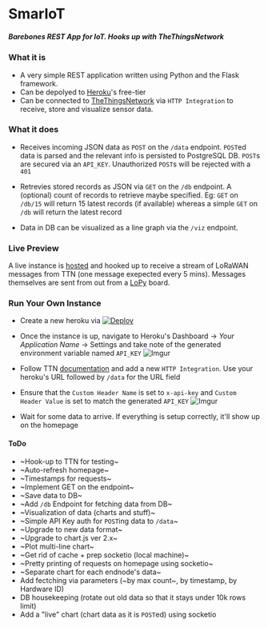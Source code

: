# SmarIoT
##### Barebones REST App for IoT. Hooks up with TheThingsNetwork

### What it is
- A very simple REST application written using Python and the Flask framework.
- Can be depolyed to [Heroku](https://heroku.com)'s free-tier
- Can be connected to [TheThingsNetwork](https://thethingsnetwork.org) via `HTTP Integration` to receive, store and visualize sensor data.


### What it does
- Receives incoming JSON data as `POST` on the `/data` endpoint. `POST`ed data is parsed and the relevant info is persisted to PostgreSQL DB. `POST`s are secured via an `API_KEY`. Unauthorized `POST`s will be rejected with a `401`

- Retrevies stored records as JSON via `GET` on the `/db` endpoint. A (optional) count of records to retrieve maybe specified. Eg: `GET` on `/db/15` will return 15 latest records (if available) whereas a simple `GET` on `/db` will return the latest record

- Data in DB can be visualized as a line graph via the `/viz` endpoint.


### Live Preview
A live instance is [hosted](https://smariot.herokuapp.com/) and hooked up to receive a stream of LoRaWAN messages from TTN (one message exepected every 5 mins). Messages themselves are sent from out from a [LoPy](https://pycom.io/product/lopy/) board.


### Run Your Own Instance
- Create a new heroku via [![Deploy](https://www.herokucdn.com/deploy/button.png)](https://heroku.com/deploy)

- Once the instance is up, navigate to Heroku's Dashboard -> _Your Application Name_ -> Settings and take note of the generated environment variable named `API_KEY`
![Imgur](https://i.imgur.com/Bn9QSxX.png)

- Follow TTN [documentation](https://www.thethingsnetwork.org/docs/applications/http/) and add a new `HTTP Integration`. Use your heroku's URL followed by `/data` for the URL field

- Ensure that the `Custom Header Name` is set to `x-api-key` and `Custom Header Value` is set to match the generated `API_KEY`
![Imgur](https://i.imgur.com/djzUnOm.png)

- Wait for some data to arrive. If everything is setup correctly, it'll show up on the homepage

#### ToDo
- ~Hook-up to TTN for testing~
- ~Auto-refresh homepage~
- ~Timestamps for requests~
- ~Implement GET on the endpoint~
- ~Save data to DB~
- ~Add `/db` Endpoint for fetching data from DB~
- ~Visualization of data (charts and stuff)~
- ~Simple API Key auth for `POST`ing data to `/data`~
- ~Upgrade to new data format~
- ~Upgrade to chart.js ver 2.x~
- ~Plot multi-line chart~
- ~Get rid of cache + prep socketio (local machine)~
- ~Pretty printing of requests on homepage using socketio~
- ~Separate chart for each endnode's data~
- Add fectching via parameters (~by max count~, by timestamp, by Hardware ID)
- DB housekeeping (rotate out old data so that it stays under 10k rows limit)
- Add a "live" chart (chart data as it is `POST`ed) using socketio

